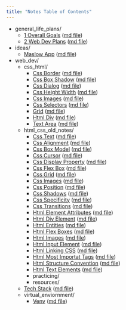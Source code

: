 ```yaml
---
title: "Notes Table of Contents"
---
```

- general_life_plans/
    - [1 Overall Goals](notes/general_life_plans/1_overallGoals.html) ([md file](notes/general_life_plans/1_overallGoals.md))
    - [2 Web Dev Plans](notes/general_life_plans/2_webDevPlans.html) ([md file](notes/general_life_plans/2_webDevPlans.md))
- ideas/
    - [Maslow App](notes/ideas/maslowApp.html) ([md file](notes/ideas/maslowApp.md))
- web_dev/
    - css_html/
        - [Css Border](notes/web_dev/css_html/css_border.html) ([md file](notes/web_dev/css_html/css_border.md))
        - [Css Box Shadow](notes/web_dev/css_html/css_box_shadow.html) ([md file](notes/web_dev/css_html/css_box_shadow.md))
        - [Css Dialog](notes/web_dev/css_html/css_dialog.html) ([md file](notes/web_dev/css_html/css_dialog.md))
        - [Css Height Width](notes/web_dev/css_html/css_height_width.html) ([md file](notes/web_dev/css_html/css_height_width.md))
        - [Css Images](notes/web_dev/css_html/css_images.html) ([md file](notes/web_dev/css_html/css_images.md))
        - [Css Selectors](notes/web_dev/css_html/css_selectors.html) ([md file](notes/web_dev/css_html/css_selectors.md))
        - [Grid](notes/web_dev/css_html/grid.html) ([md file](notes/web_dev/css_html/grid.md))
        - [Html Div](notes/web_dev/css_html/html_div.html) ([md file](notes/web_dev/css_html/html_div.md))
        - [Text Area](notes/web_dev/css_html/textArea.html) ([md file](notes/web_dev/css_html/textArea.md))
    - html_css_old_notes/
        - [Css Text](notes/web_dev/html_css_old_notes/css_Text.html) ([md file](notes/web_dev/html_css_old_notes/css_Text.md))
        - [Css Alignment](notes/web_dev/html_css_old_notes/css_alignment.html) ([md file](notes/web_dev/html_css_old_notes/css_alignment.md))
        - [Css Box Model](notes/web_dev/html_css_old_notes/css_boxModel.html) ([md file](notes/web_dev/html_css_old_notes/css_boxModel.md))
        - [Css Cursor](notes/web_dev/html_css_old_notes/css_cursor.html) ([md file](notes/web_dev/html_css_old_notes/css_cursor.md))
        - [Css Display Property](notes/web_dev/html_css_old_notes/css_displayProperty.html) ([md file](notes/web_dev/html_css_old_notes/css_displayProperty.md))
        - [Css Flex Box](notes/web_dev/html_css_old_notes/css_flexBox.html) ([md file](notes/web_dev/html_css_old_notes/css_flexBox.md))
        - [Css Grid](notes/web_dev/html_css_old_notes/css_grid.html) ([md file](notes/web_dev/html_css_old_notes/css_grid.md))
        - [Css Images](notes/web_dev/html_css_old_notes/css_images.html) ([md file](notes/web_dev/html_css_old_notes/css_images.md))
        - [Css Position](notes/web_dev/html_css_old_notes/css_position.html) ([md file](notes/web_dev/html_css_old_notes/css_position.md))
        - [Css Shadows](notes/web_dev/html_css_old_notes/css_shadows.html) ([md file](notes/web_dev/html_css_old_notes/css_shadows.md))
        - [Css Specificity](notes/web_dev/html_css_old_notes/css_specificity.html) ([md file](notes/web_dev/html_css_old_notes/css_specificity.md))
        - [Css Transitions](notes/web_dev/html_css_old_notes/css_transitions.html) ([md file](notes/web_dev/html_css_old_notes/css_transitions.md))
        - [Html Element Attributes](notes/web_dev/html_css_old_notes/html_ElementAttributes.html) ([md file](notes/web_dev/html_css_old_notes/html_ElementAttributes.md))
        - [Html Div Element](notes/web_dev/html_css_old_notes/html_divElement.html) ([md file](notes/web_dev/html_css_old_notes/html_divElement.md))
        - [Html Entities](notes/web_dev/html_css_old_notes/html_entities.html) ([md file](notes/web_dev/html_css_old_notes/html_entities.md))
        - [Html Flex Boxes](notes/web_dev/html_css_old_notes/html_flexBoxes.html) ([md file](notes/web_dev/html_css_old_notes/html_flexBoxes.md))
        - [Html Images](notes/web_dev/html_css_old_notes/html_images.html) ([md file](notes/web_dev/html_css_old_notes/html_images.md))
        - [Html Input Element](notes/web_dev/html_css_old_notes/html_inputElement.html) ([md file](notes/web_dev/html_css_old_notes/html_inputElement.md))
        - [Html Linking CSS](notes/web_dev/html_css_old_notes/html_linkingCSS.html) ([md file](notes/web_dev/html_css_old_notes/html_linkingCSS.md))
        - [Html Most Importat Tags](notes/web_dev/html_css_old_notes/html_mostImportatTags.html) ([md file](notes/web_dev/html_css_old_notes/html_mostImportatTags.md))
        - [Html Structure Convention](notes/web_dev/html_css_old_notes/html_structureConvention.html) ([md file](notes/web_dev/html_css_old_notes/html_structureConvention.md))
        - [Html Text Elements](notes/web_dev/html_css_old_notes/html_textElements.html) ([md file](notes/web_dev/html_css_old_notes/html_textElements.md))
        - practicing/
        - resources/
    - [Tech Stack](notes/web_dev/techStack.html) ([md file](notes/web_dev/techStack.md))
    - virtual_enviornment/
        - [Venv](notes/web_dev/virtual_enviornment/venv.html) ([md file](notes/web_dev/virtual_enviornment/venv.md))
